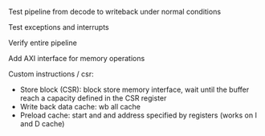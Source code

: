 Test pipeline from decode to writeback under normal conditions

Test exceptions and interrupts

Verify entire pipeline 

Add AXI interface for memory operations

Custom instructions / csr: 
* Store block (CSR): block store memory interface, wait until the buffer reach a capacity defined in the CSR register
* Write back data cache: wb all cache 
* Preload cache: start and and address specified by registers (works on I and D cache)
